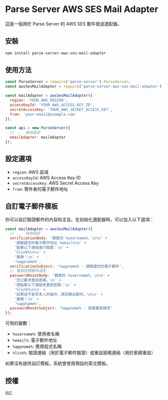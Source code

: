 # Parse Server AWS SES Mail Adapter

這是一個用於 Parse Server 的 AWS SES 郵件發送適配器。

## 安裝

```bash
npm install parse-server-aws-ses-mail-adapter
```

## 使用方法

```javascript
const ParseServer = require('parse-server').ParseServer;
const awsSesMailAdapter = require('parse-server-aws-ses-mail-adapter');

const mailAdapter = awsSesMailAdapter({
  region: 'YOUR_AWS_REGION',
  accessKeyId: 'YOUR_AWS_ACCESS_KEY_ID',
  secretAccessKey: 'YOUR_AWS_SECRET_ACCESS_KEY',
  from: 'your-email@example.com'
});

const api = new ParseServer({
  // ... 其他設定
  emailAdapter: mailAdapter
});
```

## 設定選項

- `region`: AWS 區域
- `accessKeyId`: AWS Access Key ID
- `secretAccessKey`: AWS Secret Access Key
- `from`: 寄件者的電子郵件地址

## 自訂電子郵件模板

你可以自訂驗證郵件的內容和主旨。在初始化適配器時，可以加入以下選項：

```javascript
const mailAdapter = awsSesMailAdapter({
  // ... 其他設定
  verificationBody: '親愛的 %username%，\n\n' +
    '請驗證您的電子郵件地址 %email%\n' +
    '點擊以下連結進行驗證：\n' +
    '%link%\n\n' +
    '謝謝！\n' +
    '%appname%',
  verificationSubject: '%appname% - 請驗證您的電子郵件',
  // 重設密碼郵件設定
  passwordResetBody: '親愛的 %username%，\n\n' +
    '您已要求重設密碼。\n' +
    '請點擊以下連結來重設密碼：\n' +
    '%link%\n\n' +
    '如果這不是您本人的操作，請忽略此郵件。\n\n' +
    '謝謝！\n' +
    '%appname%',
  passwordResetSubject: '%appname% - 密碼重設請求'
});
```

可用的變數：
- `%username%`: 使用者名稱
- `%email%`: 電子郵件地址
- `%appname%`: 應用程式名稱
- `%link%`: 驗證連結（用於電子郵件驗證）或重設密碼連結（用於密碼重設）

如果沒有提供自訂模板，系統會使用預設的英文模板。

## 授權

ISC
